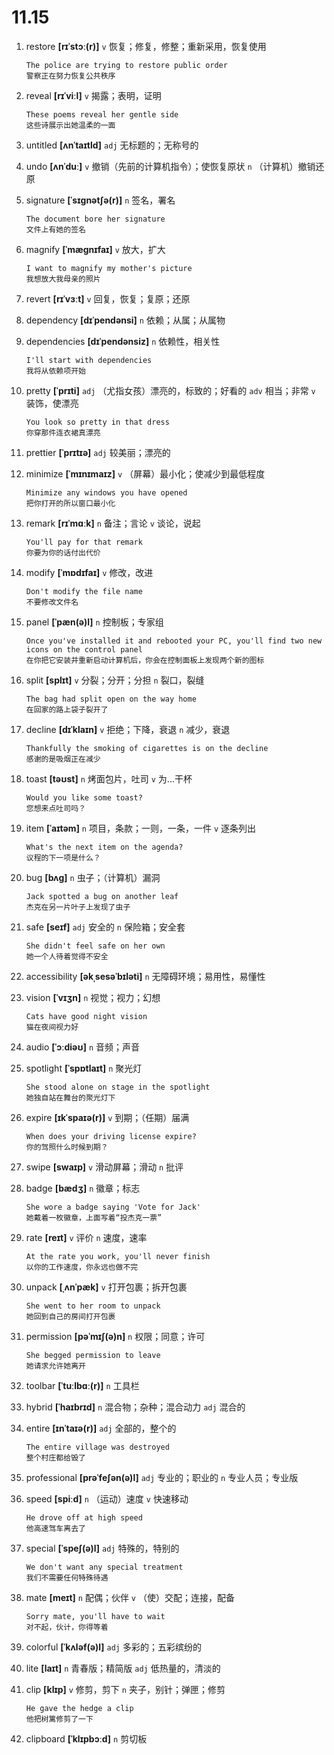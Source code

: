 # 11.15

1. restore **[rɪˈstɔː(r)]** `v` 恢复；修复，修整；重新采用，恢复使用

   ```
   The police are trying to restore public order
   警察正在努力恢复公共秩序
   ```

2. reveal **[rɪˈviːl]** `v` 揭露；表明，证明

   ```
   These poems reveal her gentle side
   这些诗展示出她温柔的一面
   ```

3. untitled **[ʌnˈtaɪtld]** `adj` 无标题的；无称号的

4. undo **[ʌnˈduː]** `v` 撤销（先前的计算机指令）；使恢复原状 `n` （计算机）撤销还原

5. signature **[ˈsɪɡnətʃə(r)]** `n` 签名，署名

   ```
   The document bore her signature
   文件上有她的签名
   ```

6. magnify **[ˈmæɡnɪfaɪ]** `v` 放大，扩大

   ```
   I want to magnify my mother's picture
   我想放大我母亲的照片
   ```

7. revert **[rɪˈvɜːt]** `v` 回复，恢复；复原；还原

8. dependency **[dɪˈpendənsi]** `n` 依赖；从属；从属物

9. dependencies **[dɪˈpendənsiz]** `n` 依赖性，相关性

   ```
   I'll start with dependencies
   我将从依赖项开始
   ```

10. pretty **[ˈprɪti]** `adj` （尤指女孩）漂亮的，标致的；好看的 `adv` 相当；非常 `v` 装饰，使漂亮

    ```
    You look so pretty in that dress
    你穿那件连衣裙真漂亮
    ```

11. prettier **[ˈprɪtɪə]** `adj` 较美丽；漂亮的

12. minimize **[ˈmɪnɪmaɪz]** `v` （屏幕）最小化；使减少到最低程度

    ```
    Minimize any windows you have opened
    把你打开的所以窗口最小化
    ```

13. remark **[rɪˈmɑːk]** `n` 备注；言论 `v` 谈论，说起

    ```
    You'll pay for that remark
    你要为你的话付出代价
    ```

14. modify **[ˈmɒdɪfaɪ]** `v` 修改，改进

    ```
    Don't modify the file name
    不要修改文件名
    ```

15. panel **[ˈpæn(ə)l]** `n` 控制板；专家组

    ```
    Once you've installed it and rebooted your PC, you'll find two new icons on the control panel
    在你把它安装并重新启动计算机后，你会在控制面板上发现两个新的图标
    ```

16. split **[splɪt]** `v` 分裂；分开；分担 `n` 裂口，裂缝

    ```
    The bag had split open on the way home
    在回家的路上袋子裂开了
    ```

17. decline **[dɪˈklaɪn]** `v` 拒绝；下降，衰退 `n` 减少，衰退

    ```
    Thankfully the smoking of cigarettes is on the decline
    感谢的是吸烟正在减少
    ```

18. toast **[təʊst]** `n` 烤面包片，吐司 `v` 为...干杯

    ```
    Would you like some toast?
    您想来点吐司吗？
    ```

19. item **[ˈaɪtəm]** `n` 项目，条款；一则，一条，一件 `v` 逐条列出

    ```
    What's the next item on the agenda?
    议程的下一项是什么？
    ```

20. bug **[bʌɡ]** `n` 虫子；（计算机）漏洞

    ```
    Jack spotted a bug on another leaf
    杰克在另一片叶子上发现了虫子
    ```

21. safe **[seɪf]** `adj` 安全的 `n` 保险箱；安全套

    ```
    She didn't feel safe on her own
    她一个人待着觉得不安全
    ```

22. accessibility **[əkˌsesəˈbɪləti]** `n` 无障碍环境；易用性，易懂性

23. vision **[ˈvɪʒn]** `n` 视觉；视力；幻想

    ```
    Cats have good night vision
    猫在夜间视力好
    ```

24. audio **[ˈɔːdiəʊ]** `n` 音频；声音

25. spotlight **[ˈspɒtlaɪt]** `n` 聚光灯

    ```
    She stood alone on stage in the spotlight
    她独自站在舞台的聚光灯下
    ```

26. expire **[ɪkˈspaɪə(r)]** `v` 到期；（任期）届满

    ```
    When does your driving license expire?
    你的驾照什么时候到期？
    ```

27. swipe **[swaɪp]** `v` 滑动屏幕；滑动 `n` 批评

28. badge **[bædʒ]** `n` 徽章；标志

    ```
    She wore a badge saying 'Vote for Jack'
    她戴着一枚徽章，上面写着“投杰克一票”
    ```

29. rate **[reɪt]** `v` 评价 `n` 速度，速率

    ```
    At the rate you work, you'll never finish
    以你的工作速度，你永远也做不完
    ```

30. unpack **[ˌʌnˈpæk]** `v` 打开包裹；拆开包裹

    ```
    She went to her room to unpack
    她回到自己的房间打开包裹
    ```

31. permission **[pəˈmɪʃ(ə)n]** `n` 权限；同意；许可

    ```
    She begged permission to leave
    她请求允许她离开
    ```

32. toolbar **[ˈtuːlbɑː(r)]** `n` 工具栏

33. hybrid **[ˈhaɪbrɪd]** `n` 混合物；杂种；混合动力 `adj` 混合的

34. entire **[ɪnˈtaɪə(r)]** `adj` 全部的，整个的

    ```
    The entire village was destroyed
    整个村庄都给毁了
    ```

35. professional **[prəˈfeʃən(ə)l]** `adj` 专业的；职业的 `n` 专业人员；专业版

36. speed **[spiːd]** `n` （运动）速度 `v` 快速移动

    ```
    He drove off at high speed
    他高速驾车离去了
    ```

37. special **[ˈspeʃ(ə)l]** `adj` 特殊的，特别的

    ```
    We don't want any special treatment
    我们不需要任何特殊待遇
    ```

38. mate **[meɪt]** `n` 配偶；伙伴 `v` （使）交配；连接，配备

    ```
    Sorry mate, you'll have to wait
    对不起，伙计，你得等着
    ```

39. colorful **[ˈkʌləf(ə)l]** `adj` 多彩的；五彩缤纷的

40. lite **[laɪt]** `n` 青春版；精简版 `adj` 低热量的，清淡的

41. clip **[klɪp]** `v` 修剪，剪下 `n` 夹子，别针；弹匣；修剪

    ```
    He gave the hedge a clip
    他把树篱修剪了一下
    ```

42. clipboard **[ˈklɪpbɔːd]** `n` 剪切板
